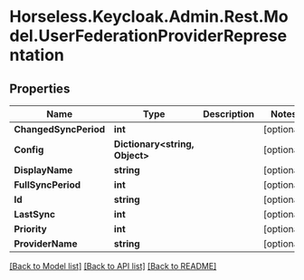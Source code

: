 # Horseless.Keycloak.Admin.Rest.Model.UserFederationProviderRepresentation

## Properties

Name | Type | Description | Notes
------------ | ------------- | ------------- | -------------
**ChangedSyncPeriod** | **int** |  | [optional] 
**Config** | **Dictionary&lt;string, Object&gt;** |  | [optional] 
**DisplayName** | **string** |  | [optional] 
**FullSyncPeriod** | **int** |  | [optional] 
**Id** | **string** |  | [optional] 
**LastSync** | **int** |  | [optional] 
**Priority** | **int** |  | [optional] 
**ProviderName** | **string** |  | [optional] 

[[Back to Model list]](../README.md#documentation-for-models) [[Back to API list]](../README.md#documentation-for-api-endpoints) [[Back to README]](../README.md)

